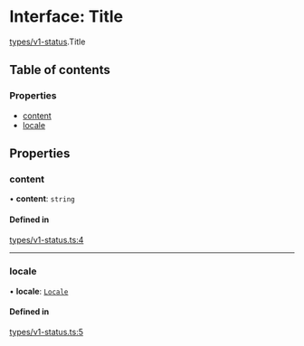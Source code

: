 # Interface: Title

[types/v1-status](../modules/types_v1_status.md).Title

## Table of contents

### Properties

- [content](types_v1_status.Title.md#content)
- [locale](types_v1_status.Title.md#locale)

## Properties

### content

• **content**: `string`

#### Defined in

[types/v1-status.ts:4](https://github.com/jameslinimk/unofficial-valorant-api/blob/0ab3e91/package/src/types/v1-status.ts#L4)

___

### locale

• **locale**: [`Locale`](../modules/types_general.md#locale)

#### Defined in

[types/v1-status.ts:5](https://github.com/jameslinimk/unofficial-valorant-api/blob/0ab3e91/package/src/types/v1-status.ts#L5)
